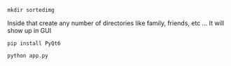 ```mkdir sortedimg```

Inside that create any number of directories like family, friends, etc ... It will show up in GUI


```pip install PyQt6```

```python app.py```
